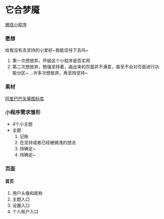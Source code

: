 # 它合梦魇
[微信小程序](https://gitee.com/doublespace/THMY "微信小程序")

### 愿想
给我没有去坚持的小爱好~我能坚持下去吗~
1. 第一次想放弃，怀疑这个小程序是否实用
1. 第二次想放弃，勉强坚持着，画出来的页面并不满意，甚至不会对页面进行功能分区~
...许多次想放弃，再坚持坚持~

### 素材
[阿里巴巴矢量图标库](https://www.iconfont.cn/home/index?spm=a313x.7781069.1998910419.2 "阿里巴巴矢量图标库")

### 小程序需求雏形
- 4个小主题
- 主题
	1. 记账
	1. 在坚持或者已经被搁浅的想法
	1. 待确定~
	1. 待确定~

### 页面
#### 首页
1. 用户头像和昵称
1. 主题入口
1. 设置入口
1. 个人账户入口





